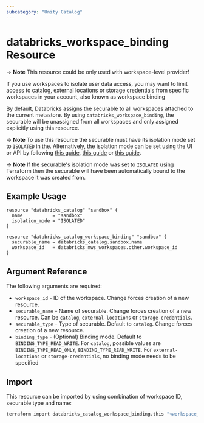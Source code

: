 ```yaml
---
subcategory: "Unity Catalog"
---
```

# databricks_workspace_binding Resource

-> **Note** This resource could be only used with workspace-level provider!

If you use workspaces to isolate user data access, you may want to limit access to catalog, external locations or storage credentials from specific workspaces in your account, also known as workspace binding

By default, Databricks assigns the securable to all workspaces attached to the current metastore. By using `databricks_workspace_binding`, the securable will be unassigned from all workspaces and only assigned explicitly using this resource.

-> **Note**
  To use this resource the securable must have its isolation mode set to `ISOLATED` in the. Alternatively, the isolation mode can be set using the UI or API by following [this guide](https://docs.databricks.com/data-governance/unity-catalog/create-catalogs.html#configuration), [this guide](https://docs.databricks.com/en/connect/unity-catalog/external-locations.html#workspace-binding) or [this guide](https://docs.databricks.com/en/connect/unity-catalog/storage-credentials.html#optional-assign-a-storage-credential-to-specific-workspaces).

-> **Note**
  If the securable's isolation mode was set to `ISOLATED` using Terraform then the securable will have been automatically bound to the workspace it was created from.

## Example Usage

```hcl
resource "databricks_catalog" "sandbox" {
  name           = "sandbox"
  isolation_mode = "ISOLATED"
}

resource "databricks_catalog_workspace_binding" "sandbox" {
  securable_name = databricks_catalog.sandbox.name
  workspace_id   = databricks_mws_workspaces.other.workspace_id
}
```

## Argument Reference

The following arguments are required:

* `workspace_id` - ID of the workspace. Change forces creation of a new resource.
* `securable_name` - Name of securable. Change forces creation of a new resource. Can be `catalog`, `external-locations` or `storage-credentials`.
* `securable_type` - Type of securable. Default to `catalog`. Change forces creation of a new resource.
* `binding_type` - (Optional) Binding mode. Default to `BINDING_TYPE_READ_WRITE`. For `catalog`, possible values are `BINDING_TYPE_READ_ONLY`, `BINDING_TYPE_READ_WRITE`. For `external-locations` or `storage-credentials`, no binding mode needs to be specified

## Import

This resource can be imported by using combination of workspace ID, securable type and name:

```sh
terraform import databricks_catalog_workspace_binding.this "<workspace_id>|<securable_type>|<securable_name>"
```
